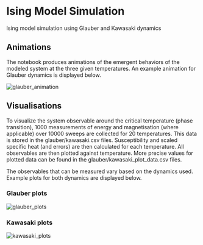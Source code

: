 # Ising Model Simulation
 Ising model simulation using Glauber and Kawasaki dynamics

## Animations
The notebook produces animations of the emergent behaviors of the modeled system at the three given temperatures. An example animation for Glauber dynamics is displayed below.

![glauber_animation](https://github.com/juliammikk/Ising-Model-Simulation/assets/71704999/bae5c576-7fcc-4d24-acc5-cb7cf339a384)

## Visualisations
To visualize the system observable around the critical temperature (phase transition), 1000 measurements of energy and magnetisation (where applicable) over 10000 sweeps are collected for 20 temperatures. This data is stored in the glauber/kawasaki.csv files. Susceptibility and scaled specific heat (and errors) are then calculated for each temperature. All observables are then plotted against temperature. More precise values for plotted data can be found in the glauber/kawasaki_plot_data.csv files.

The observables that can be measured vary based on the dynamics used. Example plots for both dynamics are displayed below.

### Glauber plots
![glauber_plots](https://github.com/juliammikk/Ising-Model-Simulation/assets/71704999/e908802e-1150-4eeb-bc25-beb92ff6cf2b)

### Kawasaki plots
![kawasaki_plots](https://github.com/juliammikk/Ising-Model-Simulation/assets/71704999/e1524c98-6097-43b4-91b1-c1c2a7a5511c)
